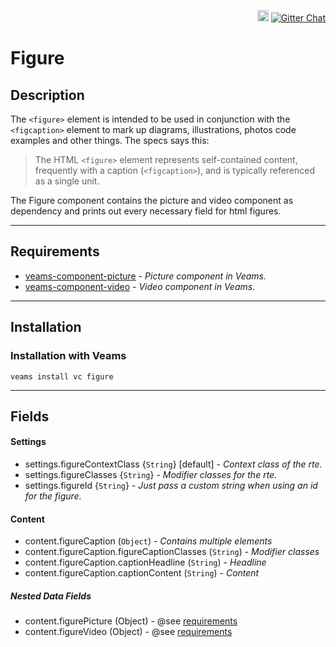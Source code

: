 <p align="right">
   <a href="https://badge.fury.io/js/veams-component-figure"><img src="https://badge.fury.io/js/veams-component-figure.svg" alt="npm version" height="18"></a>
    <a href="https://gitter.im/Sebastian-Fitzner/Veams?utm_source=badge&utm_medium=badge&utm_campaign=pr-badge"><img src="https://badges.gitter.im/Sebastian-Fitzner/Veams.svg" alt="Gitter Chat" /></a>
</p>

# Figure

## Description

The `<figure>` element is intended to be used in conjunction with the `<figcaption>` element to mark up diagrams, illustrations, photos code examples and other things. The specs says this:

> The HTML `<figure>` element represents self-contained content, frequently with a caption (`<figcaption>`), and is typically referenced as a single unit. 

The Figure component contains the picture and video component as dependency and prints out every necessary field for html figures. 

-----------

## Requirements

- [veams-component-picture](https://github.com/Veams/veams-component-picture) - _Picture component in Veams._
- [veams-component-video](https://github.com/Veams/veams-component-video) - _Video component in Veams._

-----------

## Installation 

### Installation with Veams

`veams install vc figure`

----------- 

## Fields

#### Settings

- settings.figureContextClass {`String`} [default] - _Context class of the rte._
- settings.figureClasses {`String`} - _Modifier classes for the rte._
- settings.figureId {`String`} - _Just pass a custom string when using an id for the figure._

#### Content 

- content.figureCaption (`Object`) - _Contains multiple elements_
- content.figureCaption.figureCaptionClasses (`String`) - _Modifier classes_
- content.figureCaption.captionHeadline (`String`) - _Headline_
- content.figureCaption.captionContent (`String`) - _Content_

##### Nested Data Fields

- content.figurePicture (Object) - @see [requirements](#requirements)
- content.figureVideo (Object) - @see [requirements](#requirements)

